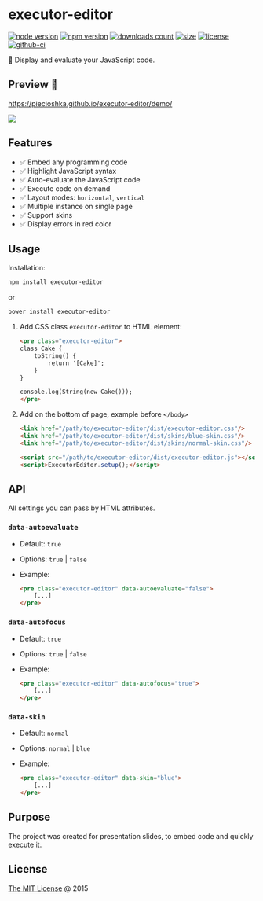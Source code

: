 # executor-editor

[![node version](https://img.shields.io/node/v/executor-editor.svg)](https://www.npmjs.com/package/executor-editor)
[![npm version](https://badge.fury.io/js/executor-editor.svg)](https://badge.fury.io/js/executor-editor)
[![downloads count](https://img.shields.io/npm/dt/executor-editor.svg)](https://www.npmjs.com/package/executor-editor)
[![size](https://packagephobia.com/badge?p=executor-editor)](https://packagephobia.com/result?p=executor-editor)
[![license](https://img.shields.io/npm/l/executor-editor.svg)](https://piecioshka.mit-license.org)
[![github-ci](https://github.com/piecioshka/executor-editor/actions/workflows/testing.yml/badge.svg)](https://github.com/piecioshka/executor-editor/actions/workflows/testing.yml)

🔨 Display and evaluate your JavaScript code.

## Preview 🎉

<https://piecioshka.github.io/executor-editor/demo/>

![](./screenshots/editor.png)

## Features

- ✅ Embed any programming code
- ✅ Highlight JavaScript syntax
- ✅ Auto-evaluate the JavaScript code
- ✅ Execute code on demand
- ✅ Layout modes: `horizontal`, `vertical`
- ✅ Multiple instance on single page
- ✅ Support skins
- ✅ Display errors in red color

## Usage

Installation:

```bash
npm install executor-editor
```

or

```bash
bower install executor-editor
```

1. Add CSS class `executor-editor` to HTML element:

    ```html
    <pre class="executor-editor">
    class Cake {
        toString() {
            return '[Cake]';
        }
    }

    console.log(String(new Cake()));
    </pre>
    ```

2. Add on the bottom of page, example before `</body>`

    ```html
    <link href="/path/to/executor-editor/dist/executor-editor.css"/>
    <link href="/path/to/executor-editor/dist/skins/blue-skin.css"/>
    <link href="/path/to/executor-editor/dist/skins/normal-skin.css"/>

    <script src="/path/to/executor-editor/dist/executor-editor.js"></script>
    <script>ExecutorEditor.setup();</script>
    ```

## API

All settings you can pass by HTML attributes.

### `data-autoevaluate`

* Default: `true`
* Options: `true` | `false`
* Example:

    ```html
    <pre class="executor-editor" data-autoevaluate="false">
        [...]
    </pre>
    ```

### `data-autofocus`

* Default: `true`
* Options: `true` | `false`
* Example:

    ```html
    <pre class="executor-editor" data-autofocus="true">
        [...]
    </pre>
    ```

### `data-skin`

* Default: `normal`
* Options: `normal` | `blue`
* Example:

    ```html
    <pre class="executor-editor" data-skin="blue">
        [...]
    </pre>
    ```

## Purpose

The project was created for presentation slides, to embed code and quickly execute it.

## License

[The MIT License](https://piecioshka.mit-license.org) @ 2015
